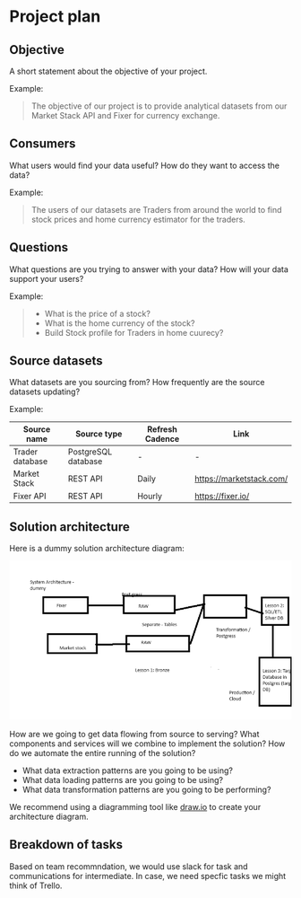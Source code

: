 # Project plan

## Objective

A short statement about the objective of your project.

Example:

> The objective of our project is to provide analytical datasets from our Market Stack API and Fixer for currency exchange.


## Consumers

What users would find your data useful? How do they want to access the data?

Example:

> The users of our datasets are Traders from around the world to find stock prices and home currency estimator for the traders.

## Questions

What questions are you trying to answer with your data? How will your data support your users?

Example:

> - What is the price of a stock?
> - What is the home currency of the stock?
> - Build Stock profile for Traders in home cuurecy?


## Source datasets

What datasets are you sourcing from? How frequently are the source datasets updating?

Example:

| Source name | Source type | Refresh Cadence | Link |
| - | - | - |- |
| Trader database | PostgreSQL database | - | - |
| Market Stack  | REST API | Daily | https://marketstack.com/ |
| Fixer API  | REST API | Hourly | https://fixer.io/ |

## Solution architecture

Here is a dummy  solution architecture diagram:

![images/system_design_dummy](images/system_design_dummy.png)


How are we going to get data flowing from source to serving? What components and services will we combine to implement the solution? How do we automate the entire running of the solution?

- What data extraction patterns are you going to be using?
- What data loading patterns are you going to be using?
- What data transformation patterns are you going to be performing?

We recommend using a diagramming tool like [draw.io](https://draw.io/) to create your architecture diagram.



## Breakdown of tasks

Based on team recommndation, we would use slack for task and communications for intermediate. In case, we need specfic tasks we might think of Trello.
